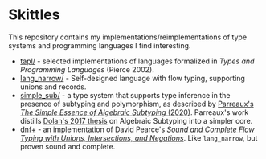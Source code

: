 # Skittles

This repository contains my implementations/reimplementations of type
systems and programming languages I find interesting.

- [tapl/](./tapl/) - selected implementations of languages formalized in _Types and
  Programming Languages_ (Pierce 2002).
- [lang_narrow/](https://github.com/ayazhafiz/lang_narrow) - Self-designed language with flow typing, supporting unions and records.
- [simple_sub/](./simple_sub/) - a type system that supports type inference in the presence of
  subtyping and polymorphism, as described by
  [Parreaux's _The Simple Essence of Algebraic Subtyping_ (2020)](https://lptk.github.io/files/%5Bv1.8%5D%20simple-essence-algebraic-subtyping.pdf).
  Parreaux's work distills [Dolan's 2017 thesis](https://www.cs.tufts.edu/~nr/cs257/archive/stephen-dolan/thesis.pdf)
  on Algebraic Subtyping into a simpler core.
- [dnf+](./dnf-plus/) - an implementation of David Pearce's _[Sound and Complete Flow Typing with Unions, Intersections, and Negations](https://ecs.wgtn.ac.nz/foswiki/pub/Main/TechnicalReportSeries/ECSTR12-20.pdf)_. Like `lang_narrow`, but proven sound and complete.
